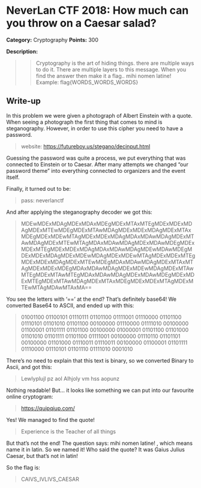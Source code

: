 # NeverLan CTF 2018: How much can you throw on a Caesar salad?
**Category:** Cryptography 
**Points:** 300

**Description:**
>>Cryptography is the art of hiding things. there are multiple ways to do it. There are multiple layers to this message. When you find the answer then make it a flag.. mihi nomen latine! Example: flag{WORDS_WORDS_WORDS}

## Write-up
In this problem we were given a photograph of Albert Einstein with a quote. When seeing a photograph the first thing that comes to mind is steganography. However, in order to use this cipher you need to have a password. 

> website: https://futureboy.us/stegano/decinput.html

Guessing the password was quite a process, we put everything that was connected to Einstein or to Caesar. After many attempts we changed “our password theme” into everything connected to organizers and the event itself.

Finally, it turned out to be:

>pass: neverlanctf

And after applying the steganography decoder we got this:

> MDEwMDExMDAgMDExMDAxMDEgMDExMTAxMTEgMDExMDExMDAgMDExMTEwMDEgMDExMTAwMDAgMDExMDExMDAgMDExMTAxMDEgMDExMDEwMTAgMDExMDExMDAgMDAxMDAwMDAgMDExMTAwMDAgMDExMTEwMTAgMDAxMDAwMDAgMDExMDAwMDEgMDExMDExMTEgMDExMDExMDAgMDAxMDAwMDAgMDEwMDAwMDEgMDExMDExMDAgMDExMDEwMDAgMDExMDEwMTAgMDExMDExMTEgMDExMDExMDAgMDExMTEwMDEgMDAxMDAwMDAgMDExMTAxMTAgMDExMDExMDEgMDAxMDAwMDAgMDExMDEwMDAgMDExMTAwMTEgMDExMTAwMTEgMDAxMDAwMDAgMDExMDAwMDEgMDExMDExMTEgMDExMTAwMDAgMDExMTAxMDEgMDExMDExMTAgMDExMTEwMTAgMDAwMTAxMA==

You see the letters with ‘==’ at the end? That’s definitely base64! We converted Base64 to ASCII, and ended up with this:

>01001100 01100101 01110111 01101100 01111001 01110000 01101100 01110101 01101010 01101100 00100000 01110000 01111010 00100000 01100001 01101111 01101100 00100000 01000001 01101100 01101000 01101010 01101111 01101100 01111001 00100000 01110110 01101101 00100000 01101000 01110011 01110011 00100000 01100001 01101111 01110000 01110101 01101110 01111010 0001010

There’s no need to explain that this text is binary, so we converted Binary to Ascii, and got this:

>  Lewlyplujl pz aol Alhjoly vm hss aopunz

Nothing readable! But… it looks like something we can put into our favourite online cryptogram:

> https://quipqiup.com/

Yes! We managed to find the quote!

> Experience is the Teacher of all things

But that’s not the end! The question says:  mihi nomen latine! , which means name it in latin. So we named it! Who said the quote? It was Gaius Julius Caesar, but that’s not in latin!

So the flag is: 

>CAIVS_IVLIVS_CAESAR
